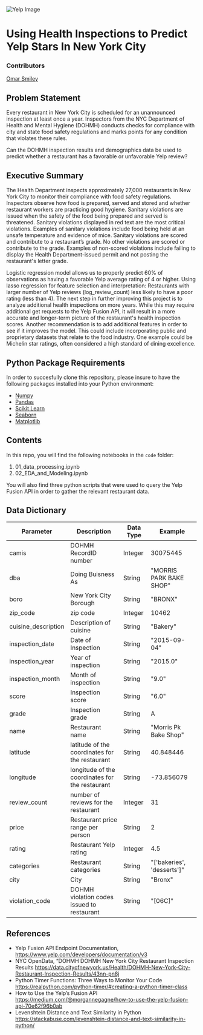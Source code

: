 ![Yelp Image](https://upload.wikimedia.org/wikipedia/commons/thumb/a/ad/Yelp_Logo.svg/2880px-Yelp_Logo.svg.png)


# Using Health Inspections to Predict Yelp Stars In New York City

### Contributors

[Omar Smiley](https://git.generalassemb.ly/smileyo)

## Problem Statement
Every restaurant in New York City is scheduled for an unannounced inspection at least once a year. Inspectors from the NYC Department of Health and Mental Hygiene (DOHMH) conducts checks for compliance with city and state food safety regulations and marks points for any condition that violates these rules.

Can the DOHMH inspection results and demographics data be used to predict whether a restaurant has a favorable or unfavorable Yelp review?


## Executive Summary
The Health Department inspects approximately 27,000 restaurants in New York City to monitor their compliance with food safety regulations. Inspectors observe how food is prepared, served and stored and whether restaurant workers are practicing good hygiene. Sanitary violations are issued when the safety of the food being prepared and served is threatened. Sanitary violations displayed in red text are the most critical violations. Examples of sanitary violations include food being held at an unsafe temperature and evidence of mice. Sanitary violations are scored and contribute to a restaurant’s grade. No other violations are scored or contribute to the grade. Examples of non-scored violations include failing to display the Health Department-issued permit and not posting the restaurant's letter grade.

Logistic regression model allows us to properly predict 60%  of observations as having a favorable Yelp average rating of 4 or higher.
Using lasso regression for feature selection and interpretation: Restaurants with larger number of Yelp reviews (log_review_count) less likely to have a poor rating (less than 4). The next step in further improving this project is to analyze additional health inspections on more years. While this may require additional get requests to the Yelp Fusion API, it will result in a more accurate and longer-term picture of the restaurant's health inspection scores. Another recommendation is to add additional features in order to see if it improves the model. This could include incorporating public and proprietary datasets that relate to the food industry. One example could be Michelin star ratings, often considered a high standard of dining excellence.


## Python Package Requirements

In order to succesfully clone this repository, please insure to have the following packages installed into your Python environment:
* [Numpy](https://pypi.org/project/numpy/)
* [Pandas](https://pypi.org/project/pandas/)
* [Scikit Learn](https://pypi.org/project/scikit-learn/)
* [Seaborn](https://pypi.org/project/seaborn/)
* [Matplotlib](https://pypi.org/project/matplotlib/)

## Contents

In this repo, you will find the following notebooks in the `code` folder:

1. 01_data_processing.ipynb
2. 02_EDA_and_Modeling.ipynb

You will also find three python scripts that were used to query the Yelp Fusion API in order to gather the relevant restaurant data.

## Data Dictionary

| Parameter | Description | Data Type | Example |
| ------ | ------ | ------- | ------ |
|camis | DOHMH RecordID number | Integer | 30075445 |
|dba | Doing Buisness As | String | "MORRIS PARK BAKE SHOP" |
|boro | New York City Borough | String | "BRONX" |
|zip_code | zip code | Integer | 10462 |
|cuisine_description| Description of cuisine | String | "Bakery"|
|inspection_date | Date of Inspection | String | "2015-09-04" |
|inspection_year | Year of inspection | String | "2015.0" |
|inspection_month | Month of inspection | String | "9.0" |
|score | Inspection score | String | "6.0" |
|grade | Inspection grade | String | A | 
|name | Restaurant name | String | "Morris Pk Bake Shop" |
|latitude | latitude of the coordinates for the restaurant | String | 40.848446 |
|longitude | longitude of the coordinates for the restaurant | String | -73.856079 |
|review_count | number of reviews for the restaurant | Integer | 31 |
|price | Restaurant price range per person | String | 2 |
|rating | Restaurant Yelp rating | Integer | 4.5 |
|categories | Restaurant categories | String | "['bakeries', 'desserts']" |
|city | City | String | "Bronx" |
|violation_code | DOHMH violation codes issued to restaurant | String | "[06C]" |


## References
- Yelp Fusion API Endpoint Documentation, https://www.yelp.com/developers/documentation/v3
- NYC OpenData, “DOHMH DOHMH New York City Restaurant Inspection Results https://data.cityofnewyork.us/Health/DOHMH-New-York-City-Restaurant-Inspection-Results/43nn-pn8j
- Python Timer Functions: Three Ways to Monitor Your Code https://realpython.com/python-timer/#creating-a-python-timer-class
- How to Use the Yelp’s Fusion API https://medium.com/@morgannegagne/how-to-use-the-yelp-fusion-api-70e62f96b0ab
- Levenshtein Distance and Text Similarity in Python https://stackabuse.com/levenshtein-distance-and-text-similarity-in-python/
